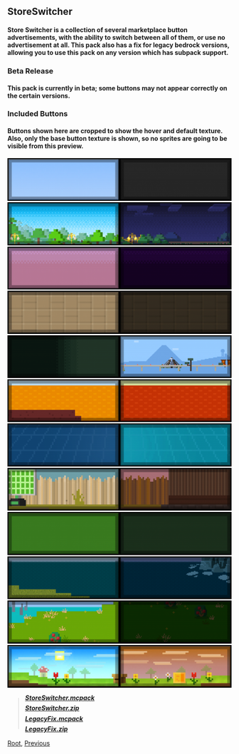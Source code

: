 ## StoreSwitcher
#### Store Switcher is a collection of several marketplace button advertisements, with the ability to switch between all of them, or use no advertisement at all. This pack also has a fix for legacy bedrock versions, allowing you to use this pack on any version which has subpack support.
### Beta Release
#### This pack is currently in beta; some buttons may not appear correctly on the certain versions.
### Included Buttons
#### **Buttons shown here are cropped to show the hover and default texture. Also, only the base button texture is shown, so no sprites are going to be visible from this preview.**
![Image](./upload/store-switcher_2.png)
![Image](./upload/store-switcher_3.png)
![Image](./upload/store-switcher_4.png)
![Image](./upload/store-switcher_5.png)
![Image](./upload/store-switcher_6.png)
![Image](./upload/store-switcher_7.png)
![Image](./upload/store-switcher_8.png)
![Image](./upload/store-switcher_9.png)
![Image](./upload/store-switcher_10.png)
![Image](./upload/store-switcher_11.png)
![Image](./upload/store-switcher_12.png)
![Image](./upload/store-switcher_13.png)

> ##### [StoreSwitcher.mcpack](./upload/StoreSwitcher.mcpack)
> ##### [StoreSwitcher.zip](./upload/StoreSwitcher.zip)
> ##### [LegacyFix.mcpack](./upload/LegacyFix.mcpack)
> ##### [LegacyFix.zip](./upload/LegacyFix.zip) 

[Root](/), [Previous](../)
<head><style>blockquote>h5 { line-height:0!important } </style></head>

